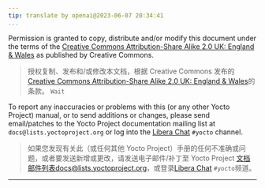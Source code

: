 ```yaml
---
tip: translate by openai@2023-06-07 20:34:41
...
```


Permission is granted to copy, distribute and/or modify this document under the terms of the [Creative Commons Attribution-Share Alike 2.0 UK: England & Wales](https://creativecommons.org/licenses/by-sa/2.0/uk/) as published by Creative Commons.

> 授权复制、发布和/或修改本文档，根据 Creative Commons 发布的[Creative Commons Attribution-Share Alike 2.0 UK: England & Wales](https://creativecommons.org/licenses/by-sa/2.0/uk/)的条款。 `Wait`

To report any inaccuracies or problems with this (or any other Yocto Project) manual, or to send additions or changes, please send email/patches to the Yocto Project documentation mailing list at `docs@lists.yoctoproject.org` or log into the [Libera Chat](https://libera.chat/) `#yocto` channel.

> 如果您发现有关此（或任何其他 Yocto Project）手册的任何不准确或问题，或者要发送新增或更改，请发送电子邮件/补丁至 Yocto Project 文档邮件列表docs@lists.yoctoproject.org，或登录[Libera Chat](https://libera.chat/) `#yocto`频道。
---
